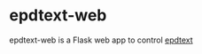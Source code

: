 # epdtext-web

epdtext-web is a Flask web app to control [epdtext](https://github.com/tsbarnes/epdtext)
